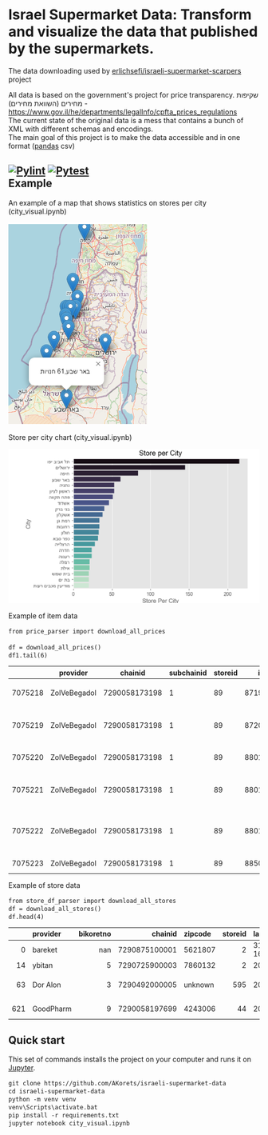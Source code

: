 Israel Supermarket Data: Transform and visualize the data that published by the supermarkets.
=======================================
The data downloading used by [erlichsefi/israeli-supermarket-scarpers](https://github.com/erlichsefi/israeli-supermarket-scarpers/) project

All data is based on the government's project for price transparency.
    שקיפות מחירים (השוואת מחירים) - https://www.gov.il/he/departments/legalInfo/cpfta_prices_regulations  
The current state of the original data is a mess that contains a bunch of XML with different schemas and encodings.   
The main goal of this project is to make the data accessible and in one format ([pandas](https://pandas.pydata.org/docs/index.html) csv)

[![Pylint](https://github.com/AKorets/israeli-supermarket-data/actions/workflows/pylint.yml/badge.svg)](https://github.com/AKorets/israeli-supermarket-data/actions/workflows/pylint.yml)
[![Pytest](https://github.com/AKorets/israeli-supermarket-data/actions/workflows/pytest.yml/badge.svg)](https://github.com/AKorets/israeli-supermarket-data/actions/workflows/pytest.yml)  
Example
-----------
An example of a map that shows statistics on stores per city (city_visual.ipynb)

![Store Per City Map](img/Map.png)

Store per city chart (city_visual.ipynb)

![Store Per City chart](img/Store_per_city.png)

Example of item data

	from price_parser import download_all_prices
	
	df = download_all_prices()
	df1.tail(6)

|          |provider     |       chainid |  subchainid |   storeid | itemcode | itemname |   itemprice |   unitqty |   unitofmeasureprice |   qtyinpackage | manufacturename   | manufacturecountry   | manufactureitemdescription           |   bisweighted |   allowdiscount | priceupdatedate     |   unitmeasure |   quantity |
| --------- | --------- | ------------- | ------------- |------------- | ------------- | ------------- | ------------- | ------------- | ------------- | ------------- | ------------- | ------------- | ------------- | ------------- | ------------- | ------------- | ------------- | ------------- |
| 7075218 | ZolVeBegadol | 7290058173198 |            1 |        89 | 8719200998049 | מזולה בטעם טבעי                      |        10.9 |     00000 |                0.109 |              0 | לא ידוע           | ישראל                | מזולה בטעם טבעי                      |             0 |               0 | 2021-10-27 10:43:45 |         00000 |          0 |
| 7075219 | ZolVeBegadol | 7290058173198 |            1 |        89 | 8720608014958 | תה ליפטון 1.5 גר' 100 יחידות         |        15.9 |     00000 |                0.159 |             12 | לא ידוע           | הודו                 | תה ליפטון 1.5 גר' 100 יחידות         |             0 |               0 | 2023-07-13 11:22:53 |         00000 |         12 |
| 7075220 | ZolVeBegadol | 7290058173198 |            1 |        89 | 8801055707966 | קפה בריסטה קלוי וטחון                |        36.9 |     00000 |                0.369 |             12 | לא ידוע           | לא ידוע              | קפה בריסטה קלוי וטחון                |             0 |               0 | 2023-05-28 09:59:11 |         00000 |         12 |
| 7075221 | ZolVeBegadol | 7290058173198 |            1 |        89 | 8801055709465 | נסקפה קפוצ'ינו וניל 10 יח' 185 גרם   |        21.5 |     00000 |                0.215 |              0 | לא ידוע           | דרום קוריאה          | נסקפה קפוצ'ינו וניל 10 יח' 185 גרם   |             0 |               0 | 2023-05-28 09:52:11 |         00000 |          0 |
| 7075222 | ZolVeBegadol | 7290058173198 |            1 |        89 | 8801055709489 | נסקפה קפוצ'ינו אגוזים 10 יח' 180 גרם |        21.5 |     00000 |                0.215 |              0 | לא ידוע           | דרום קוריאה          | נסקפה קפוצ'ינו אגוזים 10 יח' 180 גרם |             0 |               0 | 2023-05-28 09:52:12 |         00000 |          0 |
| 7075223 | ZolVeBegadol | 7290058173198 |            1 |        89 | 8850389105832 | סאפה תפוח ליטר                       |        12.7 |     00000 |               12.7   |              0 | לא ידוע           | תאילנד               | סאפה תפוח ליטר                       |             0 |               0 | 2023-05-25 16:54:56 |         00000 |          0 |


Example of store data

	from store_df_parser import download_all_stores
	df = download_all_stores()
 	df.head(4)
 
|     | provider   |   bikoretno |       chainid | zipcode   |   storeid | lastupdatedate      |   storetype | storename            |   subchainid | city   | address           |
|----:|:-----------|------------:|--------------:|:----------|----------:|:--------------------|------------:|:---------------------|-------------:|:-------|:------------------|
|   0 | bareket    |         nan | 7290875100001 | 5621807   |         2 | 31/07/2022 16:23:32 |           1 | 2 יהוד               |            1 | יהוד   | התעשייה 29        |
|  14 | ybitan     |           5 | 7290725900003 | 7860132   |         2 | 2023-07-29          |           1 | אשקלון החאן          |            1 | אשקלון | הרצל 33           |
|  63 | Dor Alon   |           3 | 7290492000005 | unknown   |       595 | 2023-07-27          |           1 | AM-PMזבוטינסקי בת ים |            0 | בת ים  | זבוטינסקי 2 בת ים |
| 621 | GoodPharm  |           9 | 7290058197699 | 4243006   |        44 | 2023-07-29          |           1 | נתניה - חדש הרצל 23  |            1 | נתניה  | הרצל 23           |

Quick start
-----------

This set of commands installs the project on your computer and runs it on [Jupyter](https://jupyter.org/).

	git clone https://github.com/AKorets/israeli-supermarket-data
	cd israeli-supermarket-data
	python -m venv venv
	venv\Scripts\activate.bat
	pip install -r requirements.txt
	jupyter notebook city_visual.ipynb

